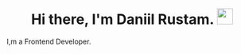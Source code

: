 <h1 align="center">Hi there, I'm Daniil Rustam.
<img src="https://github.com/blackcater/blackcater/raw/main/images/Hi.gif" height="32"/></h1>
<p>I,m a Frontend Developer.</p>

